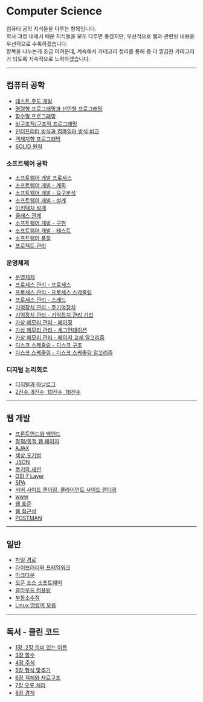 # Computer Science
컴퓨터 공학 지식들을 다루는 항목입니다. <br/>
학사 과정 내에서 배운 지식들을 모두 다루면 좋겠지만, 우선적으로 웹과 관련된 내용을 우선적으로 수록하겠습니다. <br/>
항목을 나누는게 조금 어려운데, 계속해서 카테고리 정리를 통해 좀 더 깔끔한 카테고리가 되도록 지속적으로 노력하겠습니다.

---
## 컴퓨터 공학
- [테스트 주도 개발](https://velog.io/@bami/%ED%85%8C%EC%8A%A4%ED%8A%B8-%EC%A3%BC%EB%8F%84-%EA%B0%9C%EB%B0%9C) <br>
- [명령형 프로그래밍과 선언형 프로그래밍](https://velog.io/@bami/%EB%AA%85%EB%A0%B9%ED%98%95-%ED%94%84%EB%A1%9C%EA%B7%B8%EB%9E%98%EB%B0%8D%EA%B3%BC-%EC%84%A0%EC%96%B8%ED%98%95-%ED%94%84%EB%A1%9C%EA%B7%B8%EB%9E%98%EB%B0%8D) <br>
- [함수형 프로그래밍](https://velog.io/@bami/%ED%95%A8%EC%88%98%ED%98%95-%ED%94%84%EB%A1%9C%EA%B7%B8%EB%9E%98%EB%B0%8D) <br>
- [비구조적/구조적 프로그래밍](https://velog.io/@bami/%EB%B9%84%EA%B5%AC%EC%A1%B0%EC%A0%81-%ED%94%84%EB%A1%9C%EA%B7%B8%EB%9E%98%EB%B0%8D%EA%B3%BC-%EA%B5%AC%EC%A1%B0%EC%A0%81-%ED%94%84%EB%A1%9C%EA%B7%B8%EB%9E%98%EB%B0%8D) <br/>
- [인터프리터 방식과 컴파일러 방식 비교](https://velog.io/@bami/%EC%9D%B8%ED%84%B0%ED%94%84%EB%A6%AC%ED%84%B0-%EB%B0%A9%EC%8B%9D%EA%B3%BC-%EC%BB%B4%ED%8C%8C%EC%9D%BC%EB%9F%AC-%EB%B0%A9%EC%8B%9D) <br/>
- [객체지향 프로그래밍](https://velog.io/@bami/%EA%B0%9D%EC%B2%B4%EC%A7%80%ED%96%A5-%ED%94%84%EB%A1%9C%EA%B7%B8%EB%9E%98%EB%B0%8D) <br/>
- [SOLID 원칙](https://velog.io/@bami/SOLID-%EC%9B%90%EC%B9%99) <br/>

### 소프트웨어 공학
- [소프트웨어 개발 프로세스](https://velog.io/@bami/%EC%86%8C%ED%94%84%ED%8A%B8%EC%9B%A8%EC%96%B4-%EA%B0%9C%EB%B0%9C-%ED%94%84%EB%A1%9C%EC%84%B8%EC%8A%A4-7z3wby3l) <br/>
- [소프트웨어 개발 - 계획](https://velog.io/@bami/%EC%86%8C%ED%94%84%ED%8A%B8%EC%9B%A8%EC%96%B4-%EA%B0%9C%EB%B0%9C-%EA%B3%84%ED%9A%8D) <br/>
- [소프트웨어 개발 - 요구분석](https://velog.io/@bami/%EC%86%8C%ED%94%84%ED%8A%B8%EC%9B%A8%EC%96%B4-%EA%B0%9C%EB%B0%9C-%EC%9A%94%EA%B5%AC%EB%B6%84%EC%84%9D) <br/>
- [소프트웨어 개발 - 설계](https://velog.io/@bami/%EC%86%8C%ED%94%84%ED%8A%B8%EC%9B%A8%EC%96%B4-%EA%B0%9C%EB%B0%9C-%EC%84%A4%EA%B3%84) <br/>
- [아키텍처 설계](https://velog.io/@bami/%EC%95%84%ED%82%A4%ED%85%8D%EC%B2%98-%EC%84%A4%EA%B3%84) <br/>
- [클래스 관계](https://velog.io/@bami/%ED%81%B4%EB%9E%98%EC%8A%A4-%EA%B4%80%EA%B3%84) <br/>
- [소프트웨어 개발 - 구현](https://velog.io/@bami/%EC%86%8C%ED%94%84%ED%8A%B8%EC%9B%A8%EC%96%B4-%EA%B0%9C%EB%B0%9C-%EA%B5%AC%ED%98%84) <br/>
- [소프트웨어 개발 - 테스트](https://velog.io/@bami/%EC%86%8C%ED%94%84%ED%8A%B8%EC%9B%A8%EC%96%B4-%EA%B0%9C%EB%B0%9C-%ED%85%8C%EC%8A%A4%ED%8A%B8) <br/>
- [소프트웨어 품질](https://velog.io/@bami/%EC%86%8C%ED%94%84%ED%8A%B8%EC%9B%A8%EC%96%B4-%ED%92%88%EC%A7%88) <br/>
- [프로젝트 관리](https://velog.io/@bami/%ED%94%84%EB%A1%9C%EC%A0%9D%ED%8A%B8-%EA%B4%80%EB%A6%AC) <br/>

### 운영체제
- [운영체제](https://velog.io/@bami/%EC%9A%B4%EC%98%81%EC%B2%B4%EC%A0%9C) <br/>
- [프로세스 관리 - 프로세스](https://velog.io/@bami/%ED%94%84%EB%A1%9C%EC%84%B8%EC%8A%A4-%EA%B4%80%EB%A6%AC-%ED%94%84%EB%A1%9C%EC%84%B8%EC%8A%A4) <br/>
- [프로세스 관리 - 프로세스 스케줄링](https://velog.io/@bami/%ED%94%84%EB%A1%9C%EC%84%B8%EC%8A%A4-%EA%B4%80%EB%A6%AC-%ED%94%84%EB%A1%9C%EC%84%B8%EC%8A%A4-%EC%8A%A4%EC%BC%80%EC%A4%84%EB%A7%81) <br/>
- [프로세스 관리 - 스레드](https://velog.io/@bami/%ED%94%84%EB%A1%9C%EC%84%B8%EC%8A%A4-%EA%B4%80%EB%A6%AC-%EC%8A%A4%EB%A0%88%EB%93%9C) <br/>
- [기억장치 관리 - 주기억장치](https://velog.io/@bami/%EA%B8%B0%EC%96%B5%EC%9E%A5%EC%B9%98-%EA%B4%80%EB%A6%AC-%EC%A3%BC%EA%B8%B0%EC%96%B5%EC%9E%A5%EC%B9%98) <br/>
- [기억장치 관리 - 기억장치 관리 기법](https://velog.io/@bami/%EA%B8%B0%EC%96%B5%EC%9E%A5%EC%B9%98-%EA%B4%80%EB%A6%AC-%EA%B8%B0%EC%96%B5%EC%9E%A5%EC%B9%98-%EA%B4%80%EB%A6%AC-%EA%B8%B0%EB%B2%95) <br/>
- [가상 메모리 관리 - 페이징](https://velog.io/@bami/%EA%B0%80%EC%83%81-%EB%A9%94%EB%AA%A8%EB%A6%AC-%EA%B4%80%EB%A6%AC-%ED%8E%98%EC%9D%B4%EC%A7%95) <br/>
- [가상 메모리 관리 - 세그먼테이션](https://velog.io/@bami/%EA%B0%80%EC%83%81-%EB%A9%94%EB%AA%A8%EB%A6%AC-%EA%B4%80%EB%A6%AC-%EC%84%B8%EA%B7%B8%EB%A8%BC%ED%85%8C%EC%9D%B4%EC%85%98-lvkov61m) <br/>
- [가상 메모리 관리 - 페이지 교체 알고리즘](https://velog.io/@bami/%EA%B0%80%EC%83%81-%EB%A9%94%EB%AA%A8%EB%A6%AC-%EA%B4%80%EB%A6%AC-%ED%8E%98%EC%9D%B4%EC%A7%80-%EA%B5%90%EC%B2%B4-%EC%95%8C%EA%B3%A0%EB%A6%AC%EC%A6%98) <br/>
- [디스크 스케줄링 - 디스크 구조](https://velog.io/@bami/%EB%94%94%EC%8A%A4%ED%81%AC-%EC%8A%A4%EC%BC%80%EC%A4%84%EB%A7%81-%EB%94%94%EC%8A%A4%ED%81%AC-%EA%B5%AC%EC%A1%B0) <br/>
- [디스크 스케줄링 - 디스크 스케줄링 알고리즘](https://velog.io/@bami/%EB%94%94%EC%8A%A4%ED%81%AC-%EC%8A%A4%EC%BC%80%EC%A4%84%EB%A7%81-%EB%94%94%EC%8A%A4%ED%81%AC-%EC%8A%A4%EC%BC%80%EC%A4%84%EB%A7%81-%EC%95%8C%EA%B3%A0%EB%A6%AC%EC%A6%98) <br/>

### 디지털 논리회로
- [디지털과 아날로그](https://velog.io/@bami/%EB%94%94%EC%A7%80%ED%84%B8%EA%B3%BC-%EC%95%84%EB%82%A0%EB%A1%9C%EA%B7%B8) <br/>
- [2진수, 8진수, 10진수, 16진수](https://velog.io/@bami/2%EC%A7%84%EC%88%98-8%EC%A7%84%EC%88%98-10%EC%A7%84%EC%88%98-16%EC%A7%84%EC%88%98)<br/>

---

## 웹 개발
- [프론트엔드와 백엔드](https://velog.io/@bami/Front-end-Back-end) <br/>
- [정적/동적 웹 페이지](https://velog.io/@bami/%EC%A0%95%EC%A0%81-%EC%9B%B9-%ED%8E%98%EC%9D%B4%EC%A7%80%EC%99%80-%EB%8F%99%EC%A0%81-%EC%9B%B9-%ED%8E%98%EC%9D%B4%EC%A7%80) <br/>
- [AJAX](https://velog.io/@bami/Ajax) <br>
- [색상 표기법](https://velog.io/@bami/%EC%83%89%EC%83%81-%ED%91%9C%EA%B8%B0%EB%B2%95) <br>
- [JSON](https://velog.io/@bami/JSON) <br>
- [쿠키와 세션](https://velog.io/@bami/%EC%BF%A0%ED%82%A4%EC%99%80-%EC%84%B8%EC%85%98) <br>
- [OSI 7 Layer](https://velog.io/@bami/OSI-7-Layer) <br>
- [SPA](https://velog.io/@bami/SPA-Single-Page-Application) <br>
- [서버 사이드 렌더링, 클라이언트 사이드 렌더링](https://velog.io/@bami/%EC%84%9C%EB%B2%84-%EC%82%AC%EC%9D%B4%EB%93%9C-%EB%A0%8C%EB%8D%94%EB%A7%81-%ED%81%B4%EB%9D%BC%EC%9D%B4%EC%96%B8%ED%8A%B8-%EC%82%AC%EC%9D%B4%EB%93%9C-%EB%A0%8C%EB%8D%94%EB%A7%81) <br>
- [www](https://velog.io/@bami/www) <br/>
- [웹 표준](https://velog.io/@bami/%EC%9B%B9-%ED%91%9C%EC%A4%80-%EC%95%8C%EC%95%84%EB%B3%B4%EA%B8%B0) <br/>
- [웹 접근성](https://velog.io/@bami/%EC%9B%B9-%EC%A0%91%EA%B7%BC%EC%84%B1) <br/>
- [POSTMAN](https://velog.io/@bami/Postman-%EC%82%AC%EC%9A%A9%ED%95%98%EA%B8%B0) <br/>

---

## 일반
- [파일 경로](https://velog.io/@bami/%ED%8C%8C%EC%9D%BC-%EA%B2%BD%EB%A1%9C-%EC%A0%88%EB%8C%80-%EA%B2%BD%EB%A1%9C%EC%99%80-%EC%83%81%EB%8C%80-%EA%B2%BD%EB%A1%9C) <br>
- [라이브러리와 프레임워크](https://velog.io/@bami/%EB%9D%BC%EC%9D%B4%EB%B8%8C%EB%9F%AC%EB%A6%AC%EC%99%80-%ED%94%84%EB%A0%88%EC%9E%84%EC%9B%8C%ED%81%AC) <br>
- [마크다운](https://velog.io/@bami/%EB%A7%88%ED%81%AC%EB%8B%A4%EC%9A%B4-5hhylgaq) <br>
- [오픈 소스 소프트웨어](https://velog.io/@bami/%EC%98%A4%ED%94%88-%EC%86%8C%EC%8A%A4-%EC%86%8C%ED%94%84%ED%8A%B8%EC%9B%A8%EC%96%B4) <br>
- [클라우드 컴퓨팅](https://velog.io/@bami/%ED%81%B4%EB%9D%BC%EC%9A%B0%EB%93%9C-%EC%BB%B4%ED%93%A8%ED%8C%85) <br>
- [부동소수점](https://velog.io/@bami/%EB%B6%80%EB%8F%99%EC%86%8C%EC%88%98%EC%A0%90-%ED%91%9C%ED%98%84)<br/>
- [Linux 명령어 모음](https://velog.io/@bami/Linux-%EB%AA%85%EB%A0%B9%EC%96%B4-%EB%AA%A8%EC%9D%8C) <br/>

---

## 독서 - 클린 코드
- [1장, 2장 의미 있는 이름](https://velog.io/@bami/Clean-Code-2%EC%9E%A5-%EC%9D%98%EB%AF%B8-%EC%9E%88%EB%8A%94-%EC%9D%B4%EB%A6%84) <br>
- [3장 함수](https://velog.io/@bami/Clean-Code-3%EC%9E%A5-%ED%95%A8%EC%88%98) <br>
- [4장 주석](https://velog.io/@bami/Clean-Code-4%EC%9E%A5-%EC%A3%BC%EC%84%9D) <br>
- [5장 형식 맞추기](https://velog.io/@bami/Clean-Code-5%EC%9E%A5-%ED%98%95%EC%8B%9D-%EB%A7%9E%EC%B6%94%EA%B8%B0) <br>
- [6장 객체와 자료구조](https://velog.io/@bami/Clean-Code-6%EC%9E%A5-%EA%B0%9D%EC%B2%B4%EC%99%80-%EC%9E%90%EB%A3%8C%EA%B5%AC%EC%A1%B0) <br>
- [7장 오류 처리](https://velog.io/@bami/Clean-Code-7%EC%9E%A5-%EC%98%A4%EB%A5%98-%EC%B2%98%EB%A6%AC) <br>
- [8장 경계](https://velog.io/@bami/Clean-Code-8%EC%9E%A5-%EA%B2%BD%EA%B3%84) <br>